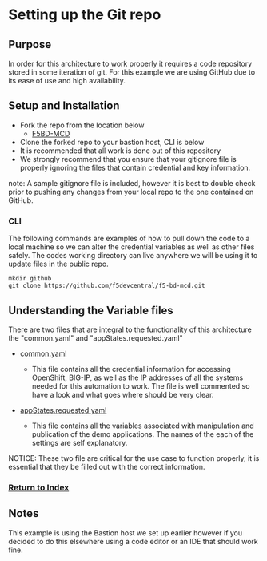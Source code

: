 # Setting up the Git repo

## Purpose
In order for this architecture to work properly it requires a code repository stored in some iteration of git. For this example we are using GitHub due to its ease of use and high availability.

## Setup and Installation

- Fork the repo from the location below
  - [F5BD-MCD](https://github.com)
- Clone the forked repo to your bastion host, CLI is below
- It is recommended that all work is done out of this repository
- We strongly recommend that you ensure that your gitignore file is properly ignoring the files that contain credential and key information.

note: A sample gitignore file is included, however it is best to double check prior to pushing any changes from your local repo to the one contained on GitHub.

### CLI
The following commands are examples of how to pull down the code to a local machine so we can alter the credential variables as well as other files safely. The codes working directory can live anywhere we will be using it to update files in the public repo.

```
mkdir github
git clone https://github.com/f5devcentral/f5-bd-mcd.git
```
## Understanding the Variable files
There are two files that are integral to the functionality of this architecture the "common.yaml" and "appStates.requested.yaml"

- [common.yaml](../src/publication/vars/common.yaml.example)
  - This file contains all the credential information for accessing OpenShift, BIG-IP, as well as the IP addresses of all the systems needed for this automation to work. The file is well commented so have a look and what goes where should be very clear.

- [appStates.requested.yaml](../src/publication/vars/appStates.requested.yaml)
  - This file contains all the variables associated with manipulation and publication of the demo applications. The names of the each of the settings are self explanatory.

NOTICE: These two file are critical for the use case to function properly, it is essential that they be filled out with the correct information.

### [Return to Index](README.md)

## Notes
This example is using the Bastion host we set up earlier however if you decided to do this elsewhere using a code editor or an IDE that should work fine.
